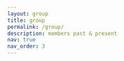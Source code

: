 ```yaml
---
layout: group
title: group
permalink: /group/
description: members past & present
nav: true
nav_order: 3
---
```

